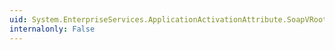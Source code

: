 ```yaml
---
uid: System.EnterpriseServices.ApplicationActivationAttribute.SoapVRoot
internalonly: False
---
```

